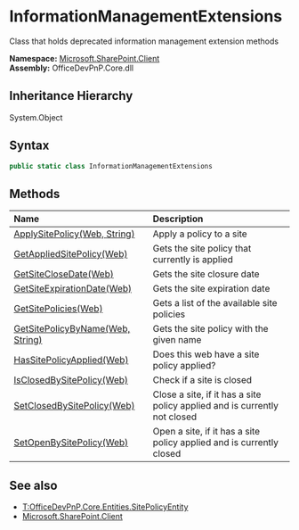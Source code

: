 # InformationManagementExtensions
Class that holds deprecated information management extension methods  

**Namespace:** [Microsoft.SharePoint.Client](Microsoft.SharePoint.Client.md)  
**Assembly:** OfficeDevPnP.Core.dll  
## Inheritance Hierarchy
System.Object  

## Syntax
```C#
public static class InformationManagementExtensions
```
## Methods
|**Name**|**Description**|
|:-----|:-----|
| [ApplySitePolicy(Web, String)](Microsoft.SharePoint.Client.InformationManagementExtensions.d9689755.md) | Apply a policy to a site
| [GetAppliedSitePolicy(Web)](Microsoft.SharePoint.Client.InformationManagementExtensions.d0d5e199.md) | Gets the site policy that currently is applied
| [GetSiteCloseDate(Web)](Microsoft.SharePoint.Client.InformationManagementExtensions.74d2d36f.md) | Gets the site closure date
| [GetSiteExpirationDate(Web)](Microsoft.SharePoint.Client.InformationManagementExtensions.3d89387f.md) | Gets the site expiration date
| [GetSitePolicies(Web)](Microsoft.SharePoint.Client.InformationManagementExtensions.92672537.md) | Gets a list of the available site policies
| [GetSitePolicyByName(Web, String)](Microsoft.SharePoint.Client.InformationManagementExtensions.67b35f97.md) | Gets the site policy with the given name
| [HasSitePolicyApplied(Web)](Microsoft.SharePoint.Client.InformationManagementExtensions.2f909725.md) | Does this web have a site policy applied?
| [IsClosedBySitePolicy(Web)](Microsoft.SharePoint.Client.InformationManagementExtensions.4e30e694.md) | Check if a site is closed
| [SetClosedBySitePolicy(Web)](Microsoft.SharePoint.Client.InformationManagementExtensions.54b583bd.md) | Close a site, if it has a site policy applied and is currently not closed
| [SetOpenBySitePolicy(Web)](Microsoft.SharePoint.Client.InformationManagementExtensions.5c8597df.md) | Open a site, if it has a site policy applied and is currently closed
## See also
- [T:OfficeDevPnP.Core.Entities.SitePolicyEntity](T:OfficeDevPnP.Core.Entities.SitePolicyEntity.md)
- [Microsoft.SharePoint.Client](Microsoft.SharePoint.Client.md)
